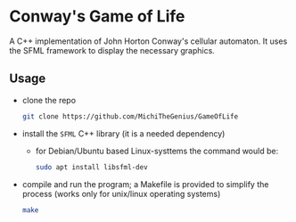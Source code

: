 # Conway's Game of Life
A C++ implementation of John Horton Conway's cellular automaton. It uses the SFML framework to display the necessary graphics.

## Usage

- clone the repo
    ```sh
    git clone https://github.com/MichiTheGenius/GameOfLife
    ```

- install the `SFML` C++ library (it is a needed dependency)
    - for Debian/Ubuntu based Linux-systtems the command would be:
        ```sh
        sudo apt install libsfml-dev
        ```


- compile and run the program; a Makefile is provided to simplify the process (works only for unix/linux operating systems)
    ```sh
    make
    ```